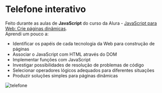 # Telefone interativo
Feito durante as aulas de **JavaScript** do curso da Alura - [JavaScript para Web: Crie páginas dinâmicas](https://cursos.alura.com.br/course/javascript-web-paginas-dinamicas).   
Aprendi um pouco a:
* Identificar os papéis de cada tecnologia da Web para construção de páginas
* Associar o JavaScript com HTML através do DOM
* Implementar funções com JavaScript
* Investigar possibilidades de resolução de problemas de código
* Selecionar operadores lógicos adequados para diferentes situações
* Produzir soluções simples para páginas dinâmicas


![telefone](https://user-images.githubusercontent.com/89804906/222145724-77313577-0306-43dc-85e3-275f24b709fc.png)

